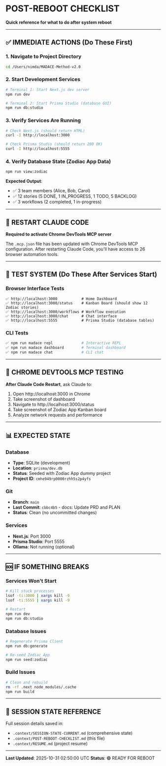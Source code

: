 # POST-REBOOT CHECKLIST

**Quick reference for what to do after system reboot**

---

## ✅ IMMEDIATE ACTIONS (Do These First)

### 1. Navigate to Project Directory

```bash
cd /Users/nimda/MADACE-Method-v2.0
```

### 2. Start Development Services

```bash
# Terminal 1: Start Next.js dev server
npm run dev

# Terminal 2: Start Prisma Studio (database GUI)
npm run db:studio
```

### 3. Verify Services Are Running

```bash
# Check Next.js (should return HTML)
curl -I http://localhost:3000

# Check Prisma Studio (should return 200 OK)
curl -I http://localhost:5555
```

### 4. Verify Database State (Zodiac App Data)

```bash
npm run view:zodiac
```

**Expected Output**:

- ✅ 3 team members (Alice, Bob, Carol)
- ✅ 12 stories (5 DONE, 1 IN_PROGRESS, 1 TODO, 5 BACKLOG)
- ✅ 3 workflows (2 completed, 1 in-progress)

---

## 🔄 RESTART CLAUDE CODE

**Required to activate Chrome DevTools MCP server**

The `.mcp.json` file has been updated with Chrome DevTools MCP configuration.
After restarting Claude Code, you'll have access to 26 browser automation tools.

---

## 🧪 TEST SYSTEM (Do These After Services Start)

### Browser Interface Tests

```
✅ http://localhost:3000           # Home Dashboard
✅ http://localhost:3000/status    # Kanban Board (should show 12 Zodiac stories)
✅ http://localhost:3000/workflows # Workflow execution
✅ http://localhost:3000/chat      # Chat interface
✅ http://localhost:5555           # Prisma Studio (database tables)
```

### CLI Tests

```bash
✅ npm run madace repl             # Interactive REPL
✅ npm run madace dashboard        # Terminal dashboard
✅ npm run madace chat             # CLI chat
```

---

## 🎯 CHROME DEVTOOLS MCP TESTING

**After Claude Code Restart**, ask Claude to:

1. Open http://localhost:3000 in Chrome
2. Take screenshot of dashboard
3. Navigate to http://localhost:3000/status
4. Take screenshot of Zodiac App Kanban board
5. Analyze network requests and performance

---

## 📊 EXPECTED STATE

### Database

- **Type**: SQLite (development)
- **Location**: `prisma/dev.db`
- **Status**: Seeded with Zodiac App dummy project
- **Project ID**: `cmhe949rp0000rzhh5s2p4yfs`

### Git

- **Branch**: `main`
- **Last Commit**: `cbbc4b5` - docs: Update PRD and PLAN
- **Status**: Clean (no uncommitted changes)

### Services

- **Next.js**: Port 3000
- **Prisma Studio**: Port 5555
- **Ollama**: Not running (optional)

---

## 🆘 IF SOMETHING BREAKS

### Services Won't Start

```bash
# Kill stuck processes
lsof -ti:3000 | xargs kill -9
lsof -ti:5555 | xargs kill -9

# Restart
npm run dev
npm run db:studio
```

### Database Issues

```bash
# Regenerate Prisma Client
npm run db:generate

# Re-seed Zodiac App
npm run seed:zodiac
```

### Build Issues

```bash
# Clean and rebuild
rm -rf .next node_modules/.cache
npm run build
```

---

## 📁 SESSION STATE REFERENCE

Full session details saved in:

- `.context/SESSION-STATE-CURRENT.md` (comprehensive state)
- `.context/POST-REBOOT-CHECKLIST.md` (this file)
- `.context/RESUME.md` (project resume)

---

**Last Updated**: 2025-10-31 02:50:00 UTC
**Status**: 🟢 READY FOR REBOOT
